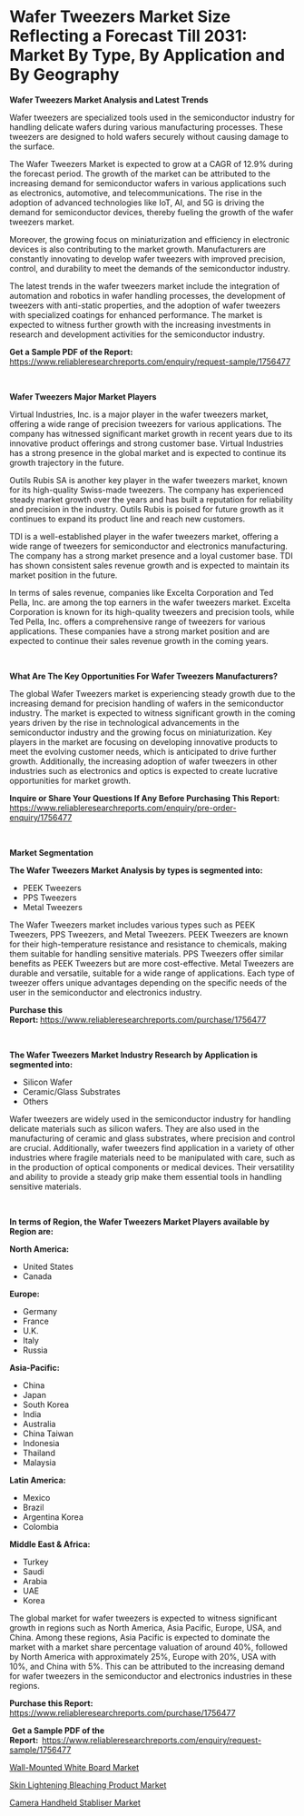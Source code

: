 <p><h1>Wafer Tweezers Market Size Reflecting a Forecast Till 2031: Market By Type, By Application and By Geography</h1></p><p><strong>Wafer Tweezers Market Analysis and Latest Trends</strong></p>
<p><p>Wafer tweezers are specialized tools used in the semiconductor industry for handling delicate wafers during various manufacturing processes. These tweezers are designed to hold wafers securely without causing damage to the surface.</p><p>The Wafer Tweezers Market is expected to grow at a CAGR of 12.9% during the forecast period. The growth of the market can be attributed to the increasing demand for semiconductor wafers in various applications such as electronics, automotive, and telecommunications. The rise in the adoption of advanced technologies like IoT, AI, and 5G is driving the demand for semiconductor devices, thereby fueling the growth of the wafer tweezers market.</p><p>Moreover, the growing focus on miniaturization and efficiency in electronic devices is also contributing to the market growth. Manufacturers are constantly innovating to develop wafer tweezers with improved precision, control, and durability to meet the demands of the semiconductor industry.</p><p>The latest trends in the wafer tweezers market include the integration of automation and robotics in wafer handling processes, the development of tweezers with anti-static properties, and the adoption of wafer tweezers with specialized coatings for enhanced performance. The market is expected to witness further growth with the increasing investments in research and development activities for the semiconductor industry.</p></p>
<p><strong>Get a Sample PDF of the Report:&nbsp;</strong> <a href="https://www.reliableresearchreports.com/enquiry/request-sample/1756477">https://www.reliableresearchreports.com/enquiry/request-sample/1756477</a></p>
<p>&nbsp;</p>
<p><strong>Wafer Tweezers Major Market Players</strong></p>
<p><p>Virtual Industries, Inc. is a major player in the wafer tweezers market, offering a wide range of precision tweezers for various applications. The company has witnessed significant market growth in recent years due to its innovative product offerings and strong customer base. Virtual Industries has a strong presence in the global market and is expected to continue its growth trajectory in the future.</p><p>Outils Rubis SA is another key player in the wafer tweezers market, known for its high-quality Swiss-made tweezers. The company has experienced steady market growth over the years and has built a reputation for reliability and precision in the industry. Outils Rubis is poised for future growth as it continues to expand its product line and reach new customers.</p><p>TDI is a well-established player in the wafer tweezers market, offering a wide range of tweezers for semiconductor and electronics manufacturing. The company has a strong market presence and a loyal customer base. TDI has shown consistent sales revenue growth and is expected to maintain its market position in the future.</p><p>In terms of sales revenue, companies like Excelta Corporation and Ted Pella, Inc. are among the top earners in the wafer tweezers market. Excelta Corporation is known for its high-quality tweezers and precision tools, while Ted Pella, Inc. offers a comprehensive range of tweezers for various applications. These companies have a strong market position and are expected to continue their sales revenue growth in the coming years.</p></p>
<p>&nbsp;</p>
<p><strong>What Are The Key Opportunities For Wafer Tweezers Manufacturers?</strong></p>
<p><p>The global Wafer Tweezers market is experiencing steady growth due to the increasing demand for precision handling of wafers in the semiconductor industry. The market is expected to witness significant growth in the coming years driven by the rise in technological advancements in the semiconductor industry and the growing focus on miniaturization. Key players in the market are focusing on developing innovative products to meet the evolving customer needs, which is anticipated to drive further growth. Additionally, the increasing adoption of wafer tweezers in other industries such as electronics and optics is expected to create lucrative opportunities for market growth.</p></p>
<p><strong>Inquire or Share Your Questions If Any Before Purchasing This Report:</strong> <a href="https://www.reliableresearchreports.com/enquiry/pre-order-enquiry/1756477">https://www.reliableresearchreports.com/enquiry/pre-order-enquiry/1756477</a></p>
<p>&nbsp;</p>
<p><strong>Market Segmentation</strong></p>
<p><strong>The Wafer Tweezers Market Analysis by types is segmented into:</strong></p>
<p><ul><li>PEEK Tweezers</li><li>PPS Tweezers</li><li>Metal Tweezers</li></ul></p>
<p><p>The Wafer Tweezers market includes various types such as PEEK Tweezers, PPS Tweezers, and Metal Tweezers. PEEK Tweezers are known for their high-temperature resistance and resistance to chemicals, making them suitable for handling sensitive materials. PPS Tweezers offer similar benefits as PEEK Tweezers but are more cost-effective. Metal Tweezers are durable and versatile, suitable for a wide range of applications. Each type of tweezer offers unique advantages depending on the specific needs of the user in the semiconductor and electronics industry.</p></p>
<p><strong>Purchase this Report:&nbsp;</strong><a href="https://www.reliableresearchreports.com/purchase/1756477">https://www.reliableresearchreports.com/purchase/1756477</a></p>
<p>&nbsp;</p>
<p><strong>The Wafer Tweezers Market Industry Research by Application is segmented into:</strong></p>
<p><ul><li>Silicon Wafer</li><li>Ceramic/Glass Substrates</li><li>Others</li></ul></p>
<p><p>Wafer tweezers are widely used in the semiconductor industry for handling delicate materials such as silicon wafers. They are also used in the manufacturing of ceramic and glass substrates, where precision and control are crucial. Additionally, wafer tweezers find application in a variety of other industries where fragile materials need to be manipulated with care, such as in the production of optical components or medical devices. Their versatility and ability to provide a steady grip make them essential tools in handling sensitive materials.</p></p>
<p>&nbsp;</p>
<p><strong>In terms of Region, the Wafer Tweezers Market Players available by Region are:</strong></p>
<p>
    <p> <strong> North America: </strong>
        <ul>
            <li>United States</li>
            <li>Canada</li>
        </ul>
        </p> 
    <p> <strong> Europe: </strong>
        <ul>
            <li>Germany</li>
            <li>France</li>
            <li>U.K.</li>
            <li>Italy</li>
            <li>Russia</li>
        </ul>
        </p> 
    <p> <strong> Asia-Pacific: </strong>
        <ul>
            <li>China</li>
            <li>Japan</li>
            <li>South Korea</li>
            <li>India</li>
            <li>Australia</li>
            <li>China Taiwan</li>
            <li>Indonesia</li>
            <li>Thailand</li>
            <li>Malaysia</li>
        </ul>
        </p> 
    <p> <strong> Latin America: </strong>
        <ul>
            <li>Mexico</li>
            <li>Brazil</li>
            <li>Argentina Korea</li>
            <li>Colombia</li>
        </ul>
        </p> 
    <p> <strong> Middle East & Africa: </strong>
        <ul>
            <li>Turkey</li>
            <li>Saudi</li>
            <li>Arabia</li>
            <li>UAE</li>
            <li>Korea</li>
        </ul>
    </p>
    </p>
<p><p>The global market for wafer tweezers is expected to witness significant growth in regions such as North America, Asia Pacific, Europe, USA, and China. Among these regions, Asia Pacific is expected to dominate the market with a market share percentage valuation of around 40%, followed by North America with approximately 25%, Europe with 20%, USA with 10%, and China with 5%. This can be attributed to the increasing demand for wafer tweezers in the semiconductor and electronics industries in these regions.</p></p>
<p><strong>Purchase this Report: </strong><a href="https://www.reliableresearchreports.com/purchase/1756477">https://www.reliableresearchreports.com/purchase/1756477</a></p>
<p>&nbsp;<strong>Get a Sample PDF of the Report:&nbsp;&nbsp;</strong><a href="https://www.reliableresearchreports.com/enquiry/request-sample/1756477">https://www.reliableresearchreports.com/enquiry/request-sample/1756477</a></p>
<p><strong></strong></p>
<p><p><a href="https://github.com/myacatherineblakecaczo9vcsw/Market-Research-Report-List-2/blob/main/wall-mounted-white-board-market.md">Wall-Mounted White Board Market</a></p><p><a href="https://github.com/okotobwrhuteie/Market-Research-Report-List-1/blob/main/skin-lightening-bleaching-product-market.md">Skin Lightening Bleaching Product Market</a></p><p><a href="https://github.com/ashepherd82/Market-Research-Report-List-3/blob/main/camera-handheld-stabliser-market.md">Camera Handheld Stabliser Market</a></p></p>